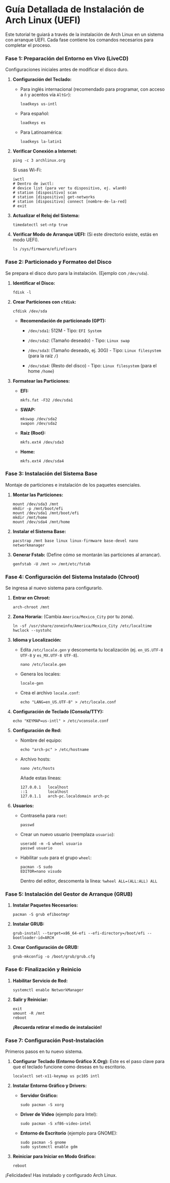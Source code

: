 # Guía Detallada de Instalación de Arch Linux (UEFI)

Este tutorial te guiará a través de la instalación de Arch Linux en un sistema con arranque UEFI. Cada fase contiene los comandos necesarios para completar el proceso.

### **Fase 1: Preparación del Entorno en Vivo (LiveCD)**

Configuraciones iniciales antes de modificar el disco duro.

1. **Configuración del Teclado:**
    
    - Para inglés internacional (recomendado para programar, con acceso a `ñ` y acentos vía `AltGr`):
        
        ```
        loadkeys us-intl
        ```
        
    - Para español:
        
        ```
        loadkeys es
        ```
        
    - Para Latinoamérica:
        
        ```
        loadkeys la-latin1
        ```
        
2. **Verificar Conexión a Internet:**
    
    ```
    ping -c 3 archlinux.org
    ```
    
    Si usas Wi-Fi:
    
    ```
    iwctl
    # Dentro de iwctl:
    # device list (para ver tu dispositivo, ej. wlan0)
    # station [dispositivo] scan
    # station [dispositivo] get-networks
    # station [dispositivo] connect [nombre-de-la-red]
    # exit
    ```
    
3. **Actualizar el Reloj del Sistema:**
    
    ```
    timedatectl set-ntp true
    ```
    
4. **Verificar Modo de Arranque UEFI:** (Si este directorio existe, estás en modo UEFI).
    
    ```
    ls /sys/firmware/efi/efivars
    ```
    

### **Fase 2: Particionado y Formateo del Disco**

Se prepara el disco duro para la instalación. (Ejemplo con `/dev/sda`).

1. **Identificar el Disco:**
    
    ```
    fdisk -l
    ```
    
2. **Crear Particiones con `cfdisk`:**
    
    ```
    cfdisk /dev/sda
    ```
    
    - **Recomendación de particionado (GPT):**
        
        - `/dev/sda1`: 512M - Tipo: `EFI System`
            
        - `/dev/sda2`: (Tamaño deseado) - Tipo: `Linux swap`
            
        - `/dev/sda3`: (Tamaño deseado, ej. 30G) - Tipo: `Linux filesystem` (para la raíz `/`)
            
        - `/dev/sda4`: (Resto del disco) - Tipo: `Linux filesystem` (para el home `/home`)
            
3. **Formatear las Particiones:**
    
    - **EFI:**
        
        ```
        mkfs.fat -F32 /dev/sda1
        ```
        
    - **SWAP:**
        
        ```
        mkswap /dev/sda2
        swapon /dev/sda2
        ```
        
    - **Raíz (Root):**
        
        ```
        mkfs.ext4 /dev/sda3
        ```
        
    - **Home:**
        
        ```
        mkfs.ext4 /dev/sda4
        ```
        

### **Fase 3: Instalación del Sistema Base**

Montaje de particiones e instalación de los paquetes esenciales.

1. **Montar las Particiones:**
    
    ```
    mount /dev/sda3 /mnt
    mkdir -p /mnt/boot/efi
    mount /dev/sda1 /mnt/boot/efi
    mkdir /mnt/home
    mount /dev/sda4 /mnt/home
    ```
    
2. **Instalar el Sistema Base:**
    
    ```
    pacstrap /mnt base linux linux-firmware base-devel nano networkmanager
    ```
    
3. **Generar Fstab:** (Define cómo se montarán las particiones al arrancar).
    
    ```
    genfstab -U /mnt >> /mnt/etc/fstab
    ```
    

### **Fase 4: Configuración del Sistema Instalado (Chroot)**

Se ingresa al nuevo sistema para configurarlo.

1. **Entrar en Chroot:**
    
    ```
    arch-chroot /mnt
    ```
    
2. **Zona Horaria:** (Cambia `America/Mexico_City` por tu zona).
    
    ```
    ln -sf /usr/share/zoneinfo/America/Mexico_City /etc/localtime
    hwclock --systohc
    ```
    
3. **Idioma y Localización:**
    
    - Edita `/etc/locale.gen` y descomenta tu localización (ej. `en_US.UTF-8 UTF-8` y `es_MX.UTF-8 UTF-8`).
        
        ```
        nano /etc/locale.gen
        ```
        
    - Genera los locales:
        
        ```
        locale-gen
        ```
        
    - Crea el archivo `locale.conf`:
        
        ```
        echo "LANG=en_US.UTF-8" > /etc/locale.conf
        ```
        
4. **Configuración de Teclado (Consola/TTY):**
    
    ```
    echo "KEYMAP=us-intl" > /etc/vconsole.conf
    ```
    
5. **Configuración de Red:**
    
    - Nombre del equipo:
        
        ```
        echo "arch-pc" > /etc/hostname
        ```
        
    - Archivo hosts:
        
        ```
        nano /etc/hosts
        ```
        
        Añade estas líneas:
        
        ```
        127.0.0.1   localhost
        ::1         localhost
        127.0.1.1   arch-pc.localdomain arch-pc
        ```
        
6. **Usuarios:**
    
    - Contraseña para `root`:
        
        ```
        passwd
        ```
        
    - Crear un nuevo usuario (reemplaza `usuario`):
        
        ```
        useradd -m -G wheel usuario
        passwd usuario
        ```
        
    - Habilitar `sudo` para el grupo `wheel`:
        
        ```
        pacman -S sudo
        EDITOR=nano visudo
        ```
        
        Dentro del editor, descomenta la línea: `%wheel ALL=(ALL:ALL) ALL`
        

### **Fase 5: Instalación del Gestor de Arranque (GRUB)**

1. **Instalar Paquetes Necesarios:**
    
    ```
    pacman -S grub efibootmgr
    ```
    
2. **Instalar GRUB:**
    
    ```
    grub-install --target=x86_64-efi --efi-directory=/boot/efi --bootloader-id=ARCH
    ```
    
3. **Crear Configuración de GRUB:**
    
    ```
    grub-mkconfig -o /boot/grub/grub.cfg
    ```
    

### **Fase 6: Finalización y Reinicio**

1. **Habilitar Servicio de Red:**
    
    ```
    systemctl enable NetworkManager
    ```
    
2. **Salir y Reiniciar:**
    
    ```
    exit
    umount -R /mnt
    reboot
    ```
    
    **¡Recuerda retirar el medio de instalación!**
    

### **Fase 7: Configuración Post-Instalación**

Primeros pasos en tu nuevo sistema.

1. **Configurar Teclado (Entorno Gráfico X.Org):** Este es el paso clave para que el teclado funcione como deseas en tu escritorio.
    
    ```
    localectl set-x11-keymap us pc105 intl
    ```
    
2. **Instalar Entorno Gráfico y Drivers:**
    
    - **Servidor Gráfico:**
        
        ```
        sudo pacman -S xorg
        ```
        
    - **Driver de Video** (ejemplo para Intel):
        
        ```
        sudo pacman -S xf86-video-intel
        ```
        
    - **Entorno de Escritorio** (ejemplo para GNOME):
        
        ```
        sudo pacman -S gnome
        sudo systemctl enable gdm
        ```
        
3. **Reiniciar para Iniciar en Modo Gráfico:**
    
    ```
    reboot
    ```
    

¡Felicidades! Has instalado y configurado Arch Linux.